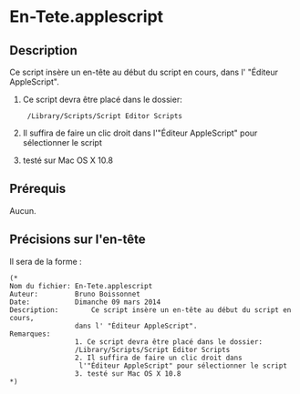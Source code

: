 # En-Tete.applescript #

## Description ##

Ce script insère un en-tête au début du script en cours, dans l' "Éditeur AppleScript".

1. Ce script devra être placé dans le dossier:

		/Library/Scripts/Script Editor Scripts

2. Il suffira de faire un clic droit dans l'"Éditeur AppleScript" pour sélectionner le script
3. testé sur Mac OS X 10.8

## Prérequis ##

Aucun.


## Précisions sur l'en-tête ##

Il sera de la forme :

    (*
	Nom du fichier: En-Tete.applescript
	Auteur:         Bruno Boissonnet
	Date:           Dimanche 09 mars 2014
	Description:        Ce script insère un en-tête au début du script en cours,
	                dans l' "Éditeur AppleScript".
	Remarques:      
	                1. Ce script devra être placé dans le dossier:
	                /Library/Scripts/Script Editor Scripts
	                2. Il suffira de faire un clic droit dans
	                 l'"Éditeur AppleScript" pour sélectionner le script
	                3. testé sur Mac OS X 10.8
	*)